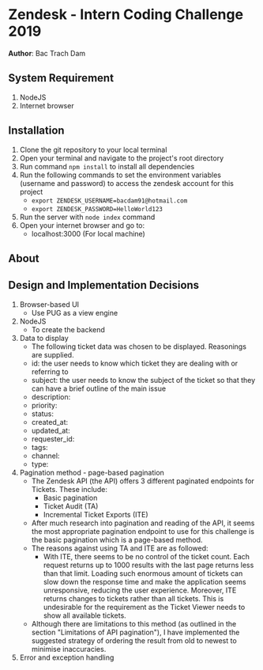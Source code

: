 # Zendesk - Intern Coding Challenge 2019

**Author**: Bac Trach Dam

## System Requirement

1. NodeJS
2. Internet browser

## Installation

1. Clone the git repository to your local terminal
2. Open your terminal and navigate to the project's root directory
3. Run command `npm install` to install all dependencies
4. Run the following commands to set the environment variables (username and password) to access the zendesk account for this project
    - `export ZENDESK_USERNAME=bacdam91@hotmail.com`
    - `export ZENDESK_PASSWORD=HelloWorld123`
5. Run the server with `node index` command
6. Open your internet browser and go to:
    - localhost:3000 (For local machine)

## About

## Design and Implementation Decisions

1. Browser-based UI
    - Use PUG as a view engine
2. NodeJS
    - To create the backend
3. Data to display
    - The following ticket data was chosen to be displayed. Reasonings are supplied.
    - id: the user needs to know which ticket they are dealing with or referring to
    - subject: the user needs to know the subject of the ticket so that they can have a brief outline of the main issue
    - description:
    - priority:
    - status:
    - created_at:
    - updated_at:
    - requester_id:
    - tags:
    - channel:
    - type:
4. Pagination method - page-based pagination
    - The Zendesk API (the API) offers 3 different paginated endpoints for Tickets. These include:
        - Basic pagination
        - Ticket Audit (TA)
        - Incremental Ticket Exports (ITE)
    - After much research into pagination and reading of the API, it seems the most appropriate pagination endpoint to use for this challenge is the basic pagination which is a page-based method.
    - The reasons against using TA and ITE are as followed:
        - With ITE, there seems to be no control of the ticket count. Each request returns up to 1000 results with the last page returns less than that limit. Loading such enormous amount of tickets can slow down the response time and make the application seems unresponsive, reducing the user experience. Moreover, ITE returns changes to tickets rather than all tickets. This is undesirable for the requirement as the Ticket Viewer needs to show all available tickets.
    - Although there are limitations to this method (as outlined in the section "Limitations of API pagination"), I have implemented the suggested strategy of ordering the result from old to newest to minimise inaccuracies.
5. Error and exception handling
